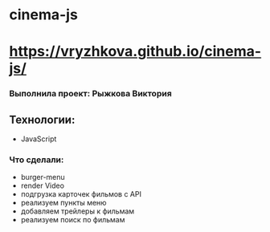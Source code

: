 # cinema-js

# https://vryzhkova.github.io/cinema-js/

### Выполнила проект: Рыжкова Виктория

## Технологии:
- JavaScript

### Что сделали:
- burger-menu
- render Video
- подгрузка карточек фильмов с API
- реализуем пункты меню
- добавляем трейлеры к фильмам
- реализуем поиск по фильмам